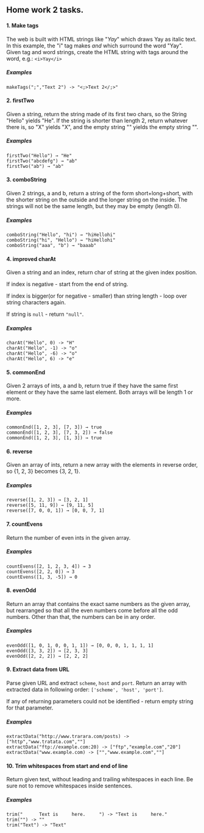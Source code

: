 Home work 2 tasks.
-----------------------

#### 1. Make tags
The web is built with HTML strings like "<i>Yay</i>" which draws Yay as italic text. 
In this example, the "i" tag makes <i> and </i> which surround the word "Yay". 
Given tag and word strings, create the HTML string with tags around the word, 
e.g.: `<i>Yay</i>`

##### Examples
```
makeTags(";","Text 2") -> "<;>Text 2</;>"
```

#### 2. firstTwo 
Given a string, return the string made of its first two chars, so the String "Hello" yields "He". 
If the string is shorter than length 2, return whatever there is, 
so "X" yields "X", and the empty string "" yields the empty string "".

##### Examples
```
firstTwo("Hello") → "He"
firstTwo("abcdefg") → "ab"
firstTwo("ab") → "ab"
```

#### 3. comboString
Given 2 strings, a and b, return a string of the form short+long+short, 
with the shorter string on the outside and the longer string on the inside. 
The strings will not be the same length, but they may be empty (length 0).

##### Examples
```
comboString("Hello", "hi") → "hiHellohi"
comboString("hi", "Hello") → "hiHellohi"
comboString("aaa", "b") → "baaab"
```

#### 4. improved charAt
Given a string and an index, return char of string at the given index position.

If index is negative - start from the end of string.

If index is bigger(or for negative - smaller) than string length - loop over string characters again.

If string is `null` - return `"null"`.

##### Examples
```
charAt("Hello", 0) -> "H"
charAt("Hello", -1) -> "o"
charAt("Hello", -6) -> "o"
charAt("Hello", 6) -> "e"
```

#### 5. commonEnd 
Given 2 arrays of ints, a and b, return true if they have the same first element or they have the same last element. 
Both arrays will be length 1 or more.

##### Examples
```
commonEnd([1, 2, 3], [7, 3]) → true
commonEnd([1, 2, 3], [7, 3, 2]) → false
commonEnd([1, 2, 3], [1, 3]) → true
```

#### 6. reverse
Given an array of ints, return a new array with the elements in reverse order, so {1, 2, 3} becomes {3, 2, 1}.

##### Examples
```
reverse([1, 2, 3]) → [3, 2, 1]
reverse([5, 11, 9]) → [9, 11, 5]
reverse([7, 0, 0, 1]) → [0, 0, 7, 1]
```

#### 7. countEvens
Return the number of even ints in the given array.

##### Examples
```
countEvens([2, 1, 2, 3, 4]) → 3
countEvens([2, 2, 0]) → 3
countEvens([1, 3, -5]) → 0
```

#### 8. evenOdd
Return an array that contains the exact same numbers as the given array, 
but rearranged so that all the even numbers come before all the odd numbers. 
Other than that, the numbers can be in any order. 

##### Examples
```
evenOdd([1, 0, 1, 0, 0, 1, 1]) → [0, 0, 0, 1, 1, 1, 1]
evenOdd([3, 3, 2]) → [2, 3, 3]
evenOdd([2, 2, 2]) → [2, 2, 2]
```

#### 9. Extract data from URL
Parse given URL and extract `scheme`, `host` and `port`. Return an array with extracted data
in following order: `['scheme', 'host', 'port']`.

If any of returning parameters could not be identified - return empty string for that parameter.

##### Examples
```
extractData("http://www.trarara.com/posts) -> ["http","www.tratata.com",""]
extractData("ftp://example.com:20) -> ["ftp","example.com","20"]
extractData("www.example.com) -> ["","www.example.com",""]
```

#### 10. Trim whitespaces from start and end of line
Return given text, without leading and trailing whitespaces in each line. 
Be sure not to remove whitespaces inside sentences.

##### Examples
```
trim("      Text is     here.     ") -> "Text is     here."
trim("") -> ""
trim("Text") -> "Text"
```